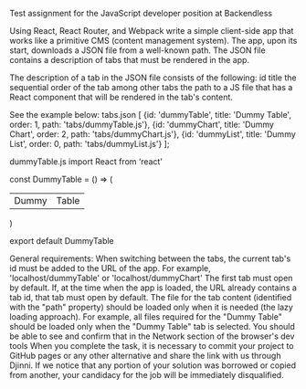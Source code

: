 Test assignment for the JavaScript developer position at Backendless

Using React, React Router, and Webpack write a simple client-side app that works
like a primitive CMS (content management system). The app, upon its start,
downloads a JSON file from a well-known path. The JSON file contains a
description of tabs that must be rendered in the app.

The description of a tab in the JSON file consists of the following: id title
the sequential order of the tab among other tabs the path to a JS file that has
a React component that will be rendered in the tab's content.

See the example below: tabs.json [ {id: 'dummyTable', title: 'Dummy Table',
order: 1, path: 'tabs/dummyTable.js'}, {id: 'dummyChart', title: 'Dummy Chart',
order: 2, path: 'tabs/dummyChart.js'}, {id: 'dummyList', title: 'Dummy List',
order: 0, path: 'tabs/dummyList.js'} ];

dummyTable.js import React from ‘react’

const DummyTable = () => (

  <table><tr><td>Dummy</td><td>Table</td></tr></table>
)

export default DummyTable

General requirements: When switching between the tabs, the current tab's id must
be added to the URL of the app. For example, 'localhost/dummyTable' or
'localhost/dummyChart' The first tab must open by default. If, at the time when
the app is loaded, the URL already contains a tab id, that tab must open by
default. The file for the tab content (identified with the "path" property)
should be loaded only when it is needed (the lazy loading approach). For
example, all files required for the "Dummy Table" should be loaded only when the
"Dummy Table" tab is selected. You should be able to see and confirm that in the
Network section of the browser's dev tools When you complete the task, it is
necessary to commit your project to GitHub pages or any other alternative and
share the link with us through Djinni. If we notice that any portion of your
solution was borrowed or copied from another, your candidacy for the job will be
immediately disqualified.
